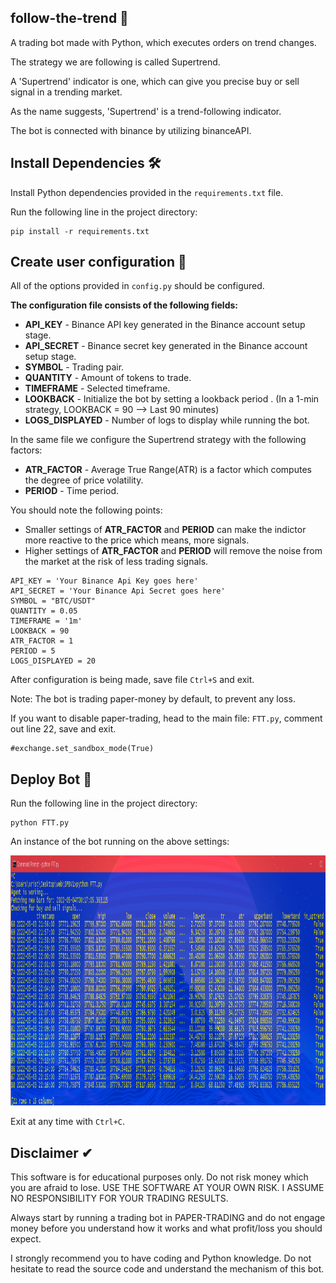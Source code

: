 ## follow-the-trend 🚀

A trading bot made with Python, which executes orders on trend changes.

The strategy we are following is called Supertrend.

A 'Supertrend' indicator is one, which can give you precise buy or sell signal in a trending market.

As the name suggests, 'Supertrend' is a trend-following indicator.

The bot is connected with binance by utilizing binanceAPI.


## Install Dependencies 🛠

Install Python dependencies provided in the `requirements.txt` file.

Run the following line in the project directory: 

```
pip install -r requirements.txt
```


## Create user configuration 🔑

All of the options provided in `config.py` should be configured.

**The configuration file consists of the following fields:**

-   **API_KEY** - Binance API key generated in the Binance account setup stage.
-   **API_SECRET** - Binance secret key generated in the Binance account setup stage.
-   **SYMBOL** - Trading pair.
-   **QUANTITY** - Amount of tokens to trade.
-   **TIMEFRAME** - Selected timeframe.
-   **LOOKBACK** - Initialize the bot by setting a lookback period . (In a 1-min strategy, LOOKBACK = 90 --> Last 90 minutes)
-   **LOGS_DISPLAYED** - Number of logs to display while running the bot.

In the same file we configure the Supertrend strategy with the following factors:

-   **ATR_FACTOR** - Average True Range(ATR) is a factor which computes the degree of price volatility.
-   **PERIOD** - Time period.

You should note the following points:

- Smaller settings of **ATR_FACTOR** and **PERIOD** can make the indictor more reactive to the price which means, more signals.
- Higher settings of **ATR_FACTOR** and **PERIOD** will remove the noise from the market at the risk of less trading signals.

```
API_KEY = 'Your Binance Api Key goes here'
API_SECRET = 'Your Binance Api Secret goes here'
SYMBOL = "BTC/USDT" 
QUANTITY = 0.05
TIMEFRAME = '1m'
LOOKBACK = 90
ATR_FACTOR = 1
PERIOD = 5
LOGS_DISPLAYED = 20
```

After configuration is being made, save file `Ctrl+S` and exit.

Note: The bot is trading paper-money by default, to prevent any loss.

If you want to disable paper-trading, head to the main file: `FTT.py`, comment out line 22, save and exit.

```
#exchange.set_sandbox_mode(True)
```


## Deploy Bot 🤖

Run the following line in the project directory: 

```
python FTT.py
```
An instance of the bot running on the above settings:

<img src="bot.png" alt="Alt text" title="Optional title" width=auto height="400">


Exit at any time with `Ctrl+C`.


## Disclaimer ✔

This software is for educational purposes only. Do not risk money which you are afraid to lose. USE THE SOFTWARE AT YOUR OWN RISK. I ASSUME NO RESPONSIBILITY FOR YOUR TRADING RESULTS.

Always start by running a trading bot in PAPER-TRADING and do not engage money before you understand how it works and what profit/loss you should expect.

I strongly recommend you to have coding and Python knowledge. Do not hesitate to read the source code and understand the mechanism of this bot.
